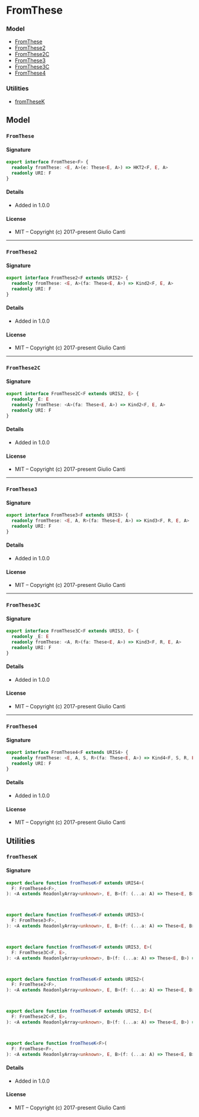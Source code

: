 
# FromThese







### Model

* [FromThese](#fromthese)
* [FromThese2](#fromthese2)
* [FromThese2C](#fromthese2c)
* [FromThese3](#fromthese3)
* [FromThese3C](#fromthese3c)
* [FromThese4](#fromthese4)

### Utilities

* [fromTheseK](#fromthesek)

## Model


### `FromThese`




#### Signature

```typescript
export interface FromThese<F> {
  readonly fromThese: <E, A>(e: These<E, A>) => HKT2<F, E, A>
  readonly URI: F
}
```

#### Details

* Added in 1.0.0


#### License

* MIT – Copyright (c) 2017-present Giulio Canti

---


### `FromThese2`




#### Signature

```typescript
export interface FromThese2<F extends URIS2> {
  readonly fromThese: <E, A>(fa: These<E, A>) => Kind2<F, E, A>
  readonly URI: F
}
```

#### Details

* Added in 1.0.0


#### License

* MIT – Copyright (c) 2017-present Giulio Canti

---


### `FromThese2C`




#### Signature

```typescript
export interface FromThese2C<F extends URIS2, E> {
  readonly _E: E
  readonly fromThese: <A>(fa: These<E, A>) => Kind2<F, E, A>
  readonly URI: F
}
```

#### Details

* Added in 1.0.0


#### License

* MIT – Copyright (c) 2017-present Giulio Canti

---


### `FromThese3`




#### Signature

```typescript
export interface FromThese3<F extends URIS3> {
  readonly fromThese: <E, A, R>(fa: These<E, A>) => Kind3<F, R, E, A>
  readonly URI: F
}
```

#### Details

* Added in 1.0.0


#### License

* MIT – Copyright (c) 2017-present Giulio Canti

---


### `FromThese3C`




#### Signature

```typescript
export interface FromThese3C<F extends URIS3, E> {
  readonly _E: E
  readonly fromThese: <A, R>(fa: These<E, A>) => Kind3<F, R, E, A>
  readonly URI: F
}
```

#### Details

* Added in 1.0.0


#### License

* MIT – Copyright (c) 2017-present Giulio Canti

---


### `FromThese4`




#### Signature

```typescript
export interface FromThese4<F extends URIS4> {
  readonly fromThese: <E, A, S, R>(fa: These<E, A>) => Kind4<F, S, R, E, A>
  readonly URI: F
}
```

#### Details

* Added in 1.0.0


#### License

* MIT – Copyright (c) 2017-present Giulio Canti

## Utilities


### `fromTheseK`




#### Signature

```typescript
export declare function fromTheseK<F extends URIS4>(
  F: FromThese4<F>,
): <A extends ReadonlyArray<unknown>, E, B>(f: (...a: A) => These<E, B>) => <S, R>(...a: A) => Kind4<F, S, R, E, B>



export declare function fromTheseK<F extends URIS3>(
  F: FromThese3<F>,
): <A extends ReadonlyArray<unknown>, E, B>(f: (...a: A) => These<E, B>) => <R>(...a: A) => Kind3<F, R, E, B>



export declare function fromTheseK<F extends URIS3, E>(
  F: FromThese3C<F, E>,
): <A extends ReadonlyArray<unknown>, B>(f: (...a: A) => These<E, B>) => <R>(...a: A) => Kind3<F, R, E, B>



export declare function fromTheseK<F extends URIS2>(
  F: FromThese2<F>,
): <A extends ReadonlyArray<unknown>, E, B>(f: (...a: A) => These<E, B>) => (...a: A) => Kind2<F, E, B>



export declare function fromTheseK<F extends URIS2, E>(
  F: FromThese2C<F, E>,
): <A extends ReadonlyArray<unknown>, B>(f: (...a: A) => These<E, B>) => (...a: A) => Kind2<F, E, B>



export declare function fromTheseK<F>(
  F: FromThese<F>,
): <A extends ReadonlyArray<unknown>, E, B>(f: (...a: A) => These<E, B>) => (...a: A) => HKT2<F, E, B>

```

#### Details

* Added in 1.0.0


#### License

* MIT – Copyright (c) 2017-present Giulio Canti